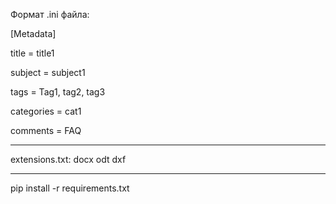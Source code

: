 Формат .ini файла:

[Metadata]

title = title1

subject = subject1

tags = Tag1, tag2, tag3

categories = cat1

comments = FAQ
___________________
extensions.txt:
docx
odt
dxf
_____________________
pip install -r requirements.txt
